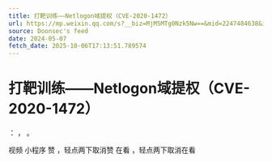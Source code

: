 ```yaml
---
title: 打靶训练——Netlogon域提权（CVE-2020-1472）
url: https://mp.weixin.qq.com/s?__biz=MjM5MTg0Nzk5Nw==&mid=2247484638&idx=1&sn=5d239f3910b71388d8d5ffc3df48ddad
source: Doonsec's feed
date: 2024-05-07
fetch_date: 2025-10-06T17:13:51.789574
---
```


# 打靶训练——Netlogon域提权（CVE-2020-1472）

：
，
。

视频
小程序
赞
，轻点两下取消赞
在看
，轻点两下取消在看